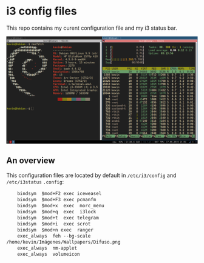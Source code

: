# i3 config files

This repo contains my curent configuration file and my i3 status bar.

![pic](https://github.com/Kevincastillo98/i3-config-files/blob/master/i3.png)

## An overview

This configuration files are located by default in `/etc/i3/config` and  `/etc/i3status`
`.config`:
  
  ```
      bindsym  $mod+F2 exec iceweasel
      bindsym  $mod+F3 exec pcmanfm
      bindsym  $mod+x  exec  morc_menu
      bindsym  $mod+q  exec  i3lock
      bindsym  $mod+t  exec telegram
      bindsym  $mod+i  exec scrot
      bindsym  $mod+n exec  ranger
      exec_always  feh --bg-scale  /home/kevin/Imágenes/Wallpapers/Difuso.png
      exec_always  nm-applet
      exec_always  volumeicon
  ```

